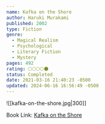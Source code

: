 ```yaml
---
name: Kafka on the Shore
author: Haruki Murakami
published: 2002
type: Fiction
genre:
  - Magical Realism
  - Psychological
  - Literary Fiction
  - Mystery
pages: 492
rating: 🌕🌕🌕🌕🌑
status: Completed
date: 2021-03-16 21:40:23 -0500
updated: 2024-06-16 16:56:49 -0500
---
```


![[kafka-on-the-shore.jpg|300]]

Book Link: [Kafka on the Shore](https://www.goodreads.com/en/book/show/4929)
